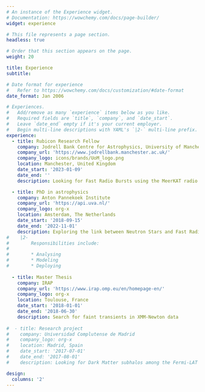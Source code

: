 ```yaml
---
# An instance of the Experience widget.
# Documentation: https://wowchemy.com/docs/page-builder/
widget: experience

# This file represents a page section.
headless: true

# Order that this section appears on the page.
weight: 20

title: Experience
subtitle:

# Date format for experience
#   Refer to https://wowchemy.com/docs/customization/#date-format
date_format: Jan 2006

# Experiences.
#   Add/remove as many `experience` items below as you like.
#   Required fields are `title`, `company`, and `date_start`.
#   Leave `date_end` empty if it's your current employer.
#   Begin multi-line descriptions with YAML's `|2-` multi-line prefix.
experience:
  - title: Rubicon Research Fellow
    company: Jodrell Bank Centre for Astrophysics, University of Manchester
    company_url: 'https://www.jodrellbank.manchester.ac.uk/'
    company_logo: icons/brands/UoM_logo.png
    location: Manchester, United Kingdom
    date_start: '2023-01-09'
    date_end: ''
    description: Looking for Fast Radio Bursts using the MeerKAT radio telescope in South Africa

  - title: PhD in astrophysics
    company: Anton Pannekoek Institute
    company_url: 'https://api.uva.nl/'
    company_logo: org-x
    location: Amsterdam, The Netherlands
    date_start: '2018-09-15'
    date_end: '2022-11-01'
    description: Exploring the link between Neutron Stars and Fast Radio Bursts
#    |2-
#        Responsibilities include:
#        
#        * Analysing
#        * Modeling
#        * Deploying
        
  - title: Master Thesis
    company: IRAP
    company_url: 'https://www.irap.omp.eu/en/homepage-en/'
    company_logo: org-x
    location: Toulouse, France
    date_start: '2018-01-01'
    date_end: '2018-06-30'
    description: Search for faint transients in XMM-Newton data
    
#  - title: Research project
#    company: Universidad Complutense de Madrid
#    company_logo: org-x
#    location: Madrid, Spain
#    date_start: '2017-07-01'
#    date_end: '2017-08-01'
#    description: Looking for Dark Matter subhalos among the Fermi-LAT Third Source catalog

design:
  columns: '2'
---
```

